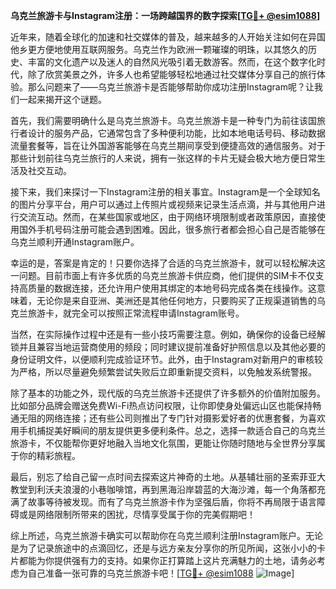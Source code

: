 **乌克兰旅游卡与Instagram注册：一场跨越国界的数字探索[[TG💪+ @esim1088](https://t.me/s/esim1088)]**

近年来，随着全球化的加速和社交媒体的普及，越来越多的人开始关注如何在异国他乡更方便地使用互联网服务。乌克兰作为欧洲一颗璀璨的明珠，以其悠久的历史、丰富的文化遗产以及迷人的自然风光吸引着无数游客。然而，在这个数字化时代，除了欣赏美景之外，许多人也希望能够轻松地通过社交媒体分享自己的旅行体验。那么问题来了——乌克兰旅游卡是否能够帮助你成功注册Instagram呢？让我们一起来揭开这个谜题。

首先，我们需要明确什么是乌克兰旅游卡。乌克兰旅游卡是一种专门为前往该国旅行者设计的服务产品，它通常包含了多种便利功能，比如本地电话号码、移动数据流量套餐等，旨在让外国游客能够在乌克兰期间享受到便捷高效的通信服务。对于那些计划前往乌克兰旅行的人来说，拥有一张这样的卡片无疑会极大地方便日常生活及社交互动。

接下来，我们来探讨一下Instagram注册的相关事宜。Instagram是一个全球知名的图片分享平台，用户可以通过上传照片或视频来记录生活点滴，并与其他用户进行交流互动。然而，在某些国家或地区，由于网络环境限制或者政策原因，直接使用国外手机号码注册可能会遇到困难。因此，很多旅行者都会担心自己是否能够在乌克兰顺利开通Instagram账户。

幸运的是，答案是肯定的！只要你选择了合适的乌克兰旅游卡，就可以轻松解决这一问题。目前市面上有许多优质的乌克兰旅游卡供应商，他们提供的SIM卡不仅支持高质量的数据连接，还允许用户使用其绑定的本地号码完成各类在线操作。这意味着，无论你是来自亚洲、美洲还是其他任何地方，只要购买了正规渠道销售的乌克兰旅游卡，就完全可以按照正常流程申请Instagram账号。

当然，在实际操作过程中还是有一些小技巧需要注意。例如，确保你的设备已经解锁并且兼容当地运营商使用的频段；同时建议提前准备好护照信息以及其他必要的身份证明文件，以便顺利完成验证环节。此外，由于Instagram对新用户的审核较为严格，所以尽量避免频繁尝试失败后立即重新提交资料，以免触发系统警报。

除了基本的功能之外，现代版的乌克兰旅游卡还提供了许多额外的价值附加服务。比如部分品牌会赠送免费Wi-Fi热点访问权限，让你即使身处偏远山区也能保持畅通无阻的网络连接；还有些公司则推出了专门针对摄影爱好者的优惠套餐，为喜欢用手机捕捉美好瞬间的朋友提供更多便利条件。总之，选择一款适合自己的乌克兰旅游卡，不仅能帮你更好地融入当地文化氛围，更能让你随时随地与全世界分享属于你的精彩旅程。

最后，别忘了给自己留一点时间去探索这片神奇的土地。从基辅壮丽的圣索菲亚大教堂到利沃夫浪漫的小巷咖啡馆，再到黑海沿岸碧蓝的大海沙滩，每一个角落都充满了故事等待被发现。而有了乌克兰旅游卡作为坚强后盾，你将不再局限于语言障碍或是网络限制所带来的困扰，尽情享受属于你的完美假期吧！

综上所述，乌克兰旅游卡确实可以帮助你在乌克兰顺利注册Instagram账户。无论是为了记录旅途中的点滴回忆，还是与远方亲友分享你的所见所闻，这张小小的卡片都能为你提供强有力的支持。如果你正打算踏上这片充满魅力的土地，请务必考虑为自己准备一张可靠的乌克兰旅游卡吧！[[TG💪+ @esim1088](https://t.me/s/esim1088) ![Image](https://i.postimg.cc/4NQfJmqS/Snipaste-2025-05-13-00-14-12.png)]